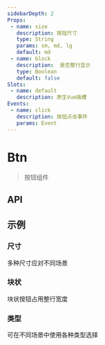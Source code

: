 ```yaml
---
sidebarDepth: 2
Props:
 - name: size
   description: 按钮尺寸
   type: String
   params: sm, md, lg
   default: md
 - name: block
   description:  是否整行显示
   type: Boolean
   default: false
Slots:
 - name: default
   description: 原生Vue插槽
Events:
 - name: click
   description: 按钮点击事件
   params: Event
---
```


# Btn
> 按钮组件

## API
<api />

## 示例

### 尺寸
多种尺寸应对不同场景

<demo link="/demos/Btn/size">
  <btn-size></btn-size>
  <template slot="code">

<<< @/docs/demos/Btn/size.vue

  </template>
</demo>

### 块状
块状按钮占用整行宽度

<demo link="/demos/Btn/block">
  <btn-block></btn-block>
  <template slot="code">

<<< @/docs/demos/Btn/block.vue

  </template>
</demo>

### 类型
可在不同场景中使用各种类型选择

<demo link="/demos/Btn/type">
  <btn-type></btn-type>
  <template slot="code">

<<< @/docs/demos/Btn/type.vue

  </template>
</demo>

